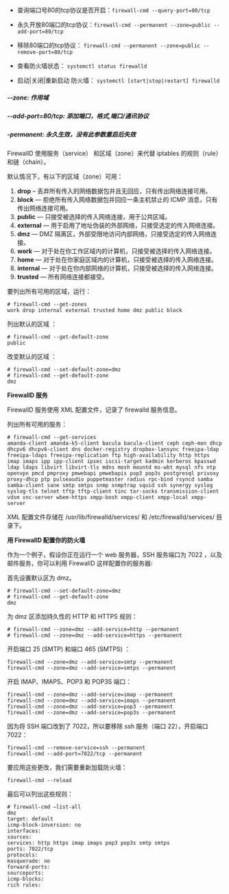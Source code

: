 * 查询端口号80的tcp协议是否开启：`firewall-cmd --query-port=80/tcp`

* 永久开放80端口的tcp协议：`firewall-cmd --permanent --zone=public --add-port=80/tcp`

* 移除80端口的tcp协议： `firewall-cmd --permanent --zone=public --remove-port=80/tcp`

* 查看防火墙状态： `systemctl status firewalld`

* 启动\|关闭\|重新启动 防火墙： `systemctl [start|stop|restart] firewalld`

##### --zone: 作用域

##### --add-port=80/tcp: 添加端口，格式,端口/通讯协议

##### -permanent: 永久生效，没有此参数重启后失效



FirewallD 使用服务（service） 和区域（zone）来代替 iptables 的规则（rule）和链（chain）。

默认情况下，有以下的区域（zone）可用：

1. **drop**
   – 丢弃所有传入的网络数据包并且无回应，只有传出网络连接可用。
2. **block**
   — 拒绝所有传入网络数据包并回应一条主机禁止的 ICMP 消息，只有传出网络连接可用。
3. **public**
   — 只接受被选择的传入网络连接，用于公共区域。
4. **external**
   — 用于启用了地址伪装的外部网络，只接受选定的传入网络连接。
5. **dmz**
   — DMZ 隔离区，外部受限地访问内部网络，只接受选定的传入网络连接。
6. **work**
   — 对于处在你工作区域内的计算机，只接受被选择的传入网络连接。
7. **home**
   — 对于处在你家庭区域内的计算机，只接受被选择的传入网络连接。
8. **internal**
   — 对于处在你内部网络的计算机，只接受被选择的传入网络连接。
9. **trusted**
   — 所有网络连接都接受。

要列出所有可用的区域，运行：

```
# firewall-cmd --get-zones
work drop internal external trusted home dmz public block

```

列出默认的区域 ：

```
# firewall-cmd --get-default-zone
public

```

改变默认的区域 ：

```
# firewall-cmd --set-default-zone=dmz
# firewall-cmd --get-default-zone
dmz

```

**FirewallD 服务**

FirewallD 服务使用 XML 配置文件，记录了 firewalld 服务信息。

列出所有可用的服务：

```
# firewall-cmd --get-services
amanda-client amanda-k5-client bacula bacula-client ceph ceph-mon dhcp dhcpv6 dhcpv6-client dns docker-registry dropbox-lansync freeipa-ldap freeipa-ldaps freeipa-replication ftp high-availability http https imap imaps ipp ipp-client ipsec iscsi-target kadmin kerberos kpasswd ldap ldaps libvirt libvirt-tls mdns mosh mountd ms-wbt mysql nfs ntp openvpn pmcd pmproxy pmwebapi pmwebapis pop3 pop3s postgresql privoxy proxy-dhcp ptp pulseaudio puppetmaster radius rpc-bind rsyncd samba samba-client sane smtp smtps snmp snmptrap squid ssh synergy syslog syslog-tls telnet tftp tftp-client tinc tor-socks transmission-client vdsm vnc-server wbem-https xmpp-bosh xmpp-client xmpp-local xmpp-server

```

XML 配置文件存储在 /usr/lib/firewalld/services/ 和 /etc/firewalld/services/ 目录下。

**用 FirewallD 配置你的防火墙**

作为一个例子，假设你正在运行一个 web 服务器，SSH 服务端口为 7022 ，以及邮件服务，你可以利用 FirewallD 这样配置你的服务器:

首先设置默认区为 dmz。

```
# firewall-cmd --set-default-zone=dmz
# firewall-cmd --get-default-zone
dmz

```

为 dmz 区添加持久性的 HTTP 和 HTTPS 规则：

```
# firewall-cmd --zone=dmz --add-service=http --permanent
# firewall-cmd --zone=dmz --add-service=https --permanent

```

开启端口 25 \(SMTP\) 和端口 465 \(SMTPS\) ：

```
firewall-cmd --zone=dmz --add-service=smtp --permanent
firewall-cmd --zone=dmz --add-service=smtps --permanent

```

开启 IMAP、IMAPS、POP3 和 POP3S 端口：

```
firewall-cmd --zone=dmz --add-service=imap --permanent
firewall-cmd --zone=dmz --add-service=imaps --permanent
firewall-cmd --zone=dmz --add-service=pop3 --permanent
firewall-cmd --zone=dmz --add-service=pop3s --permanent

```

因为将 SSH 端口改到了 7022，所以要移除 ssh 服务（端口 22），开启端口 7022：

```
firewall-cmd --remove-service=ssh --permanent
firewall-cmd --add-port=7022/tcp --permanent

```

要应用这些更改，我们需要重新加载防火墙：

```
firewall-cmd --reload

```

最后可以列出这些规则：

```
# firewall-cmd –list-all
dmz
target: default
icmp-block-inversion: no
interfaces:
sources:
services: http https imap imaps pop3 pop3s smtp smtps
ports: 7022/tcp
protocols:
masquerade: no
forward-ports:
sourceports:
icmp-blocks:
rich rules:
```




